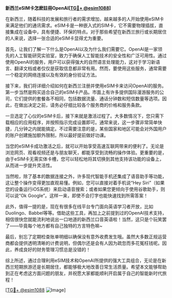 **新西兰eSIM卡怎麽註冊OpenAI[[TG💪+ @esim1088](https://t.me/s/esim1088)]**

在新西兰，随着科技的发展和旅行者的需求增加，越来越多的人开始使用eSIM卡来满足他们的通讯需求。eSIM卡是一种嵌入式的SIM卡，它不需要物理插拔，直接集成在设备中，具有便捷、环保的特点。对于那些希望在新西兰旅行或长期居住的人来说，选择一张合适的eSIM卡显得尤为重要。

首先，让我们了解一下什么是OpenAI以及为什么我们需要它。OpenAI是一家领先的人工智能研究实验室，致力于确保人工智能技术的安全性和广泛可用性。通过使用OpenAI的服务，用户可以获得强大的自然语言处理能力，这对于学习新语言、翻译文档或者仅仅是获取信息都非常有用。然而，要使用这些服务，通常需要一个稳定的网络连接以及有效的身份验证方法。

接下来，我们将详细介绍如何在新西兰注册并使用eSIM卡来访问OpenAI的服务。第一步当然是购买适合自己的eSIM卡产品。市面上有许多提供国际漫游服务的公司，它们提供的套餐各不相同，包括数据流量、通话分钟数和短信数量等选项。因此，在做出决定之前，请务必仔细比较各个服务商的价格和服务条款。

一旦选定了心仪的eSIM卡后，接下来就是激活过程了。大多数情况下，您只需下载相应的应用程序，并按照指示完成设置即可。通常来说，这一步骤非常简单快捷，几分钟之内就能搞定。不过需要注意的是，某些国家和地区可能会对外国用户的账户创建施加额外限制，所以最好提前做好功课。

当您的eSIM卡成功激活之后，就可以开始享受高速互联网带来的便利了。无论是浏览网页、观看视频还是与朋友聊天，都能享受到流畅的操作体验。更重要的是，由于eSIM卡无需实体卡槽，您可以轻松地将其切换到其他支持该功能的设备上，从而进一步提升灵活性。

当然啦，除了基本的数据连接之外，许多现代智能手机还集成了语音助手等功能，这让整个操作变得更加直观易懂。例如，您可以直接对着手机说“Hey Siri”（如果您的设备运行iOS系统）来启动语音搜索；或者如果您更倾向于使用谷歌助手，则可以说“Ok Google”。这样一来，即使不会打字也能快速找到所需答案！

此外，值得一提的是，现在有很多在线平台专门面向英语学习者开放，比如Duolingo、Babbel等等。借助这些工具，再加上之前提到过的OpenAI技术支持，相信很快您就能流利地说出一口地道的新西兰口音英语啦！当然，这只是个玩笑罢了——毕竟每个地方都有自己独特的方言特色嘛~

最后，别忘了定期检查账单明细以确保没有意外收费发生哦。虽然大多数正规运营商都会提供透明清晰的计费说明，但偶尔还是会有人因为疏忽而多花冤枉钱呢。因此，养成良好的财务管理习惯总是没错的！

综上所述，通过合理利用eSIM技术和OpenAI所提供的强大工具组合，无论是在新西兰短期旅游还是长期居住，都能够极大地改善日常生活质量。希望本文能够帮助到正在考虑这方面问题的朋友，并祝愿大家都能顺利开启属于自己的智能新时代旅程！

[[TG💪+ @esim1088](https://t.me/s/esim1088) ![Image](https://i.postimg.cc/4NQfJmqS/Snipaste-2025-05-13-00-14-12.png)]